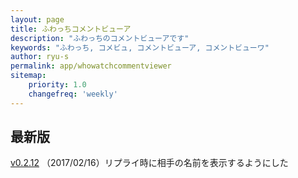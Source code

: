 ```yaml
---
layout: page
title: ふわっちコメントビューア
description: "ふわっちのコメントビューアです"
keywords: "ふわっち, コメビュ, コメントビューア, コメントビューワ"
author: ryu-s
permalink: app/whowatchcommentviewer
sitemap:
    priority: 1.0
    changefreq: 'weekly'	
---
```


## 最新版
[v0.2.12](https://github.com/ryu-s/WhowatchCommentViewer/releases/download/v0.2.12/WhowatchCommentViewer_v0.2.12.zip) （2017/02/16）リプライ時に相手の名前を表示するようにした  

